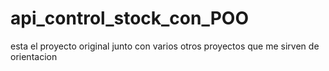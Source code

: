 # api_control_stock_con_POO
esta el proyecto original junto con varios otros proyectos que me sirven de orientacion
